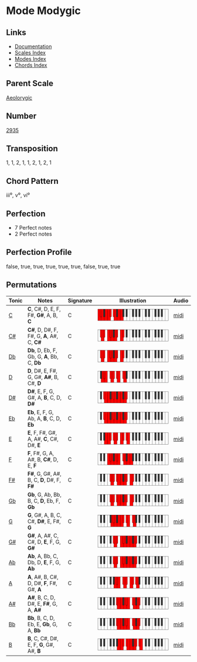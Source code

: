 # Mode Modygic

## Links

- [Documentation](README.md)
- [Scales Index](Scales.md)
- [Modes Index](Modes.md)
- [Chords Index](Chords.md)

## Parent Scale

[Aeolorygic](ScaleAeolorygic.md)

## Number

[2935](https://ianring.com/musictheory/scales/2935)

## Transposition

1, 1, 2, 1, 1, 2, 1, 2, 1

## Chord Pattern

iii⁰, v⁰, vi⁰

## Perfection

- 7 Perfect notes
- 2 Perfect notes

## Perfection Profile

false, true, true, true, true, true, false, true, true

## Permutations

| Tonic | Notes | Signature | Illustration | Audio |
|-------|-------|-----------|--------------|-------|
| [C](ModeCNaturalModygic.md) | **C**, C#, D, E, F, F#, **G#**, A, B, **C** | C | ![CNaturalModygic](ModeCNaturalModygic.png) | [midi](https://github.com/edipermadi/music/blob/main/docs/ModeCNaturalModygic.mid?raw=true) |
| [C#](ModeCSharpModygic.md) | **C#**, D, D#, F, F#, G, **A**, A#, C, **C#** | C | ![CSharpModygic](ModeCSharpModygic.png) | [midi](https://github.com/edipermadi/music/blob/main/docs/ModeCSharpModygic.mid?raw=true) |
| [Db](ModeDFlatModygic.md) | **Db**, D, Eb, F, Gb, G, **A**, Bb, C, **Db** | C | ![DFlatModygic](ModeDFlatModygic.png) | [midi](https://github.com/edipermadi/music/blob/main/docs/ModeDFlatModygic.mid?raw=true) |
| [D](ModeDNaturalModygic.md) | **D**, D#, E, F#, G, G#, **A#**, B, C#, **D** | C | ![DNaturalModygic](ModeDNaturalModygic.png) | [midi](https://github.com/edipermadi/music/blob/main/docs/ModeDNaturalModygic.mid?raw=true) |
| [D#](ModeDSharpModygic.md) | **D#**, E, F, G, G#, A, **B**, C, D, **D#** | C | ![DSharpModygic](ModeDSharpModygic.png) | [midi](https://github.com/edipermadi/music/blob/main/docs/ModeDSharpModygic.mid?raw=true) |
| [Eb](ModeEFlatModygic.md) | **Eb**, E, F, G, Ab, A, **B**, C, D, **Eb** | C | ![EFlatModygic](ModeEFlatModygic.png) | [midi](https://github.com/edipermadi/music/blob/main/docs/ModeEFlatModygic.mid?raw=true) |
| [E](ModeENaturalModygic.md) | **E**, F, F#, G#, A, A#, **C**, C#, D#, **E** | C | ![ENaturalModygic](ModeENaturalModygic.png) | [midi](https://github.com/edipermadi/music/blob/main/docs/ModeENaturalModygic.mid?raw=true) |
| [F](ModeFNaturalModygic.md) | **F**, F#, G, A, A#, B, **C#**, D, E, **F** | C | ![FNaturalModygic](ModeFNaturalModygic.png) | [midi](https://github.com/edipermadi/music/blob/main/docs/ModeFNaturalModygic.mid?raw=true) |
| [F#](ModeFSharpModygic.md) | **F#**, G, G#, A#, B, C, **D**, D#, F, **F#** | C | ![FSharpModygic](ModeFSharpModygic.png) | [midi](https://github.com/edipermadi/music/blob/main/docs/ModeFSharpModygic.mid?raw=true) |
| [Gb](ModeGFlatModygic.md) | **Gb**, G, Ab, Bb, B, C, **D**, Eb, F, **Gb** | C | ![GFlatModygic](ModeGFlatModygic.png) | [midi](https://github.com/edipermadi/music/blob/main/docs/ModeGFlatModygic.mid?raw=true) |
| [G](ModeGNaturalModygic.md) | **G**, G#, A, B, C, C#, **D#**, E, F#, **G** | C | ![GNaturalModygic](ModeGNaturalModygic.png) | [midi](https://github.com/edipermadi/music/blob/main/docs/ModeGNaturalModygic.mid?raw=true) |
| [G#](ModeGSharpModygic.md) | **G#**, A, A#, C, C#, D, **E**, F, G, **G#** | C | ![GSharpModygic](ModeGSharpModygic.png) | [midi](https://github.com/edipermadi/music/blob/main/docs/ModeGSharpModygic.mid?raw=true) |
| [Ab](ModeAFlatModygic.md) | **Ab**, A, Bb, C, Db, D, **E**, F, G, **Ab** | C | ![AFlatModygic](ModeAFlatModygic.png) | [midi](https://github.com/edipermadi/music/blob/main/docs/ModeAFlatModygic.mid?raw=true) |
| [A](ModeANaturalModygic.md) | **A**, A#, B, C#, D, D#, **F**, F#, G#, **A** | C | ![ANaturalModygic](ModeANaturalModygic.png) | [midi](https://github.com/edipermadi/music/blob/main/docs/ModeANaturalModygic.mid?raw=true) |
| [A#](ModeASharpModygic.md) | **A#**, B, C, D, D#, E, **F#**, G, A, **A#** | C | ![ASharpModygic](ModeASharpModygic.png) | [midi](https://github.com/edipermadi/music/blob/main/docs/ModeASharpModygic.mid?raw=true) |
| [Bb](ModeBFlatModygic.md) | **Bb**, B, C, D, Eb, E, **Gb**, G, A, **Bb** | C | ![BFlatModygic](ModeBFlatModygic.png) | [midi](https://github.com/edipermadi/music/blob/main/docs/ModeBFlatModygic.mid?raw=true) |
| [B](ModeBNaturalModygic.md) | **B**, C, C#, D#, E, F, **G**, G#, A#, **B** | C | ![BNaturalModygic](ModeBNaturalModygic.png) | [midi](https://github.com/edipermadi/music/blob/main/docs/ModeBNaturalModygic.mid?raw=true) |
